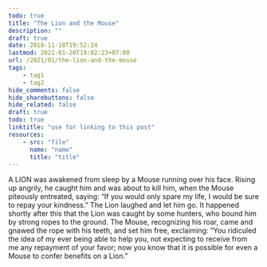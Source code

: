 ```yaml
---
todo: true
title: "The Lion and the Mouse"
description: ""
draft: true
date: 2018-11-18T19:52:24
lastmod: 2021-01-20T19:02:23+07:00
url: /2021/01/the-lion-and-the-mouse
tags:
    - tag1
    - tag2
hide_comments: false
hide_sharebuttons: false
hide_related: false
draft: true
todo: true
linktitle: "use for linking to this post"
resources:
    - src: "file"
      name: "name"
      title: "title"
---
```


A LION was awakened from sleep by a Mouse running over his face. Rising up angrily, he caught him and was about to kill him, when the Mouse piteously entreated, saying: “If you would only spare my life, I would be sure to repay your kindness.” The Lion laughed and let him go. It happened shortly after this that the Lion was caught by some hunters, who bound him by strong ropes to the ground. The Mouse, recognizing his roar, came and gnawed the rope with his teeth, and set him free, exclaiming:
“You ridiculed the idea of my ever being able to help you, not expecting to receive from me any repayment of your favor; now you know that it is possible for even a Mouse to confer benefits on a Lion.”
